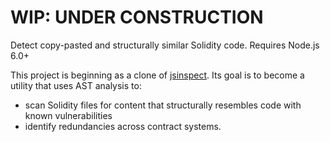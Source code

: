 # **WIP: UNDER CONSTRUCTION** 

Detect copy-pasted and structurally similar Solidity code. Requires Node.js
6.0+

This project is beginning as a clone of [jsinspect](https://github.com/danielstjules/jsinspect). 
Its goal is to become a utility that uses AST analysis to:

+ scan Solidity files for content that structurally resembles code with known vulnerabilities 
+ identify redundancies across contract systems.



